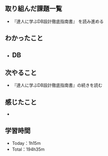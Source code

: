 ## 取り組んだ課題一覧
- 『達人に学ぶDB設計徹底指南書』 を読み進める

## わかったこと
- DB
  - 

## 次やること
- 『達人に学ぶDB設計徹底指南書』の続きを読む

## 感じたこと
- 
 
## 学習時間
- Today：1h15m　
- Total：194h35m
